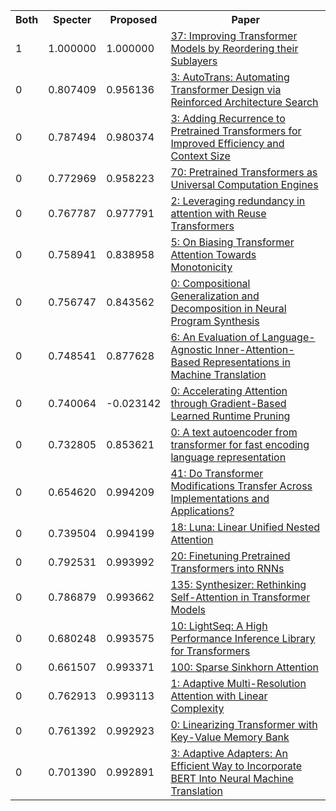 <html><table><tr>
<th>Both</th>
<th>Specter</th>
<th>Proposed</th>
<th>Paper</th>
</tr>
<tr>
<td>1</td>
<td>1.000000</td>
<td>1.000000</td>
<td><a href="https://www.semanticscholar.org/paper/3ff8d265f4351e4b1fdac5b586466bee0b5d6fff">37: Improving Transformer Models by Reordering their Sublayers</a></td>
</tr>
<tr>
<td>0</td>
<td>0.807409</td>
<td>0.956136</td>
<td><a href="https://www.semanticscholar.org/paper/9b39de93ab9b5c74ed726d1ee8e31a927e4f6292">3: AutoTrans: Automating Transformer Design via Reinforced Architecture Search</a></td>
</tr>
<tr>
<td>0</td>
<td>0.787494</td>
<td>0.980374</td>
<td><a href="https://www.semanticscholar.org/paper/54bc3e055d05e44c010febc669e8dea394643efc">3: Adding Recurrence to Pretrained Transformers for Improved Efficiency and Context Size</a></td>
</tr>
<tr>
<td>0</td>
<td>0.772969</td>
<td>0.958223</td>
<td><a href="https://www.semanticscholar.org/paper/3544650f12a05cf4ed3bf2f7e22fc5c02fcabf50">70: Pretrained Transformers as Universal Computation Engines</a></td>
</tr>
<tr>
<td>0</td>
<td>0.767787</td>
<td>0.977791</td>
<td><a href="https://www.semanticscholar.org/paper/fb486b63058925d762317992efa65e3cd6f188de">2: Leveraging redundancy in attention with Reuse Transformers</a></td>
</tr>
<tr>
<td>0</td>
<td>0.758941</td>
<td>0.838958</td>
<td><a href="https://www.semanticscholar.org/paper/109b5c0bade0dc285153d4c7f90d42a8af06126b">5: On Biasing Transformer Attention Towards Monotonicity</a></td>
</tr>
<tr>
<td>0</td>
<td>0.756747</td>
<td>0.843562</td>
<td><a href="https://www.semanticscholar.org/paper/6a250b904965732840a75b6a13e35ac15f5cce4d">0: Compositional Generalization and Decomposition in Neural Program Synthesis</a></td>
</tr>
<tr>
<td>0</td>
<td>0.748541</td>
<td>0.877628</td>
<td><a href="https://www.semanticscholar.org/paper/5127dd9446a61e08aa1d68420ac8e4bc3f243b83">6: An Evaluation of Language-Agnostic Inner-Attention-Based Representations in Machine Translation</a></td>
</tr>
<tr>
<td>0</td>
<td>0.740064</td>
<td>-0.023142</td>
<td><a href="https://www.semanticscholar.org/paper/9d0ba4abf8e334df031b629fc4553bef75b30df4">0: Accelerating Attention through Gradient-Based Learned Runtime Pruning</a></td>
</tr>
<tr>
<td>0</td>
<td>0.732805</td>
<td>0.853621</td>
<td><a href="https://www.semanticscholar.org/paper/fcc612d5e461c849b2beb6f46020a873612d5287">0: A text autoencoder from transformer for fast encoding language representation</a></td>
</tr>
<tr>
<td>0</td>
<td>0.654620</td>
<td>0.994209</td>
<td><a href="https://www.semanticscholar.org/paper/79b4ec1aaf67a04a9afa0d8138f84b7be66c00cb">41: Do Transformer Modifications Transfer Across Implementations and Applications?</a></td>
</tr>
<tr>
<td>0</td>
<td>0.739504</td>
<td>0.994199</td>
<td><a href="https://www.semanticscholar.org/paper/af679d69fcc1d0fcf0f039aba937853bcb50a8de">18: Luna: Linear Unified Nested Attention</a></td>
</tr>
<tr>
<td>0</td>
<td>0.792531</td>
<td>0.993992</td>
<td><a href="https://www.semanticscholar.org/paper/054e307c1edf4b28137ffcbce980fe81f0647d20">20: Finetuning Pretrained Transformers into RNNs</a></td>
</tr>
<tr>
<td>0</td>
<td>0.786879</td>
<td>0.993662</td>
<td><a href="https://www.semanticscholar.org/paper/7c5c149699a0ba54b52cd5b9e291077f4a1f9d13">135: Synthesizer: Rethinking Self-Attention in Transformer Models</a></td>
</tr>
<tr>
<td>0</td>
<td>0.680248</td>
<td>0.993575</td>
<td><a href="https://www.semanticscholar.org/paper/1554887c6bd76c443a477b27dbcab35877787b27">10: LightSeq: A High Performance Inference Library for Transformers</a></td>
</tr>
<tr>
<td>0</td>
<td>0.661507</td>
<td>0.993371</td>
<td><a href="https://www.semanticscholar.org/paper/34a4e6818d680875ff0bef9a76de0376118446d1">100: Sparse Sinkhorn Attention</a></td>
</tr>
<tr>
<td>0</td>
<td>0.762913</td>
<td>0.993113</td>
<td><a href="https://www.semanticscholar.org/paper/cf4a4f76017a299b7baa9faf055d7e1d9b76453b">1: Adaptive Multi-Resolution Attention with Linear Complexity</a></td>
</tr>
<tr>
<td>0</td>
<td>0.761392</td>
<td>0.992923</td>
<td><a href="https://www.semanticscholar.org/paper/1566d3de5321a27483f8dd26a2294634d43492e5">0: Linearizing Transformer with Key-Value Memory Bank</a></td>
</tr>
<tr>
<td>0</td>
<td>0.701390</td>
<td>0.992891</td>
<td><a href="https://www.semanticscholar.org/paper/3cadeded3b1d4ec5f3146064c596c95a822e7e0f">3: Adaptive Adapters: An Efficient Way to Incorporate BERT Into Neural Machine Translation</a></td>
</tr>
</table></html>
